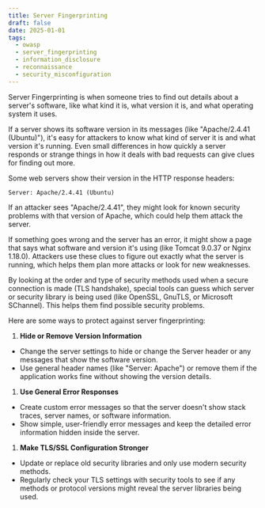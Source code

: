 ```yaml
---
title: Server Fingerprinting
draft: false
date: 2025-01-01
tags:
  - owasp
  - server_fingerprinting
  - information_disclosure
  - reconnaissance
  - security_misconfiguration
---
```


Server Fingerprinting is when someone tries to find out details about a server's software, like what kind it is, what version it is, and what operating system it uses.

If a server shows its software version in its messages (like "Apache/2.4.41 (Ubuntu)"), it's easy for attackers to know what kind of server it is and what version it's running. Even small differences in how quickly a server responds or strange things in how it deals with bad requests can give clues for finding out more.

Some web servers show their version in the HTTP response headers:

```http
Server: Apache/2.4.41 (Ubuntu)
```

If an attacker sees "Apache/2.4.41", they might look for known security problems with that version of Apache, which could help them attack the server.

If something goes wrong and the server has an error, it might show a page that says what software and version it's using (like Tomcat 9.0.37 or Nginx 1.18.0). Attackers use these clues to figure out exactly what the server is running, which helps them plan more attacks or look for new weaknesses.

By looking at the order and type of security methods used when a secure connection is made (TLS handshake), special tools can guess which server or security library is being used (like OpenSSL, GnuTLS, or Microsoft SChannel). This helps them find possible security problems.

Here are some ways to protect against server fingerprinting:

1. **Hide or Remove Version Information**
- Change the server settings to hide or change the Server header or any messages that show the software version.
- Use general header names (like "Server: Apache") or remove them if the application works fine without showing the version details.
1. **Use General Error Responses**
- Create custom error messages so that the server doesn't show stack traces, server names, or software information.
- Show simple, user-friendly error messages and keep the detailed error information hidden inside the server.
1. **Make TLS/SSL Configuration Stronger**
- Update or replace old security libraries and only use modern security methods.
- Regularly check your TLS settings with security tools to see if any methods or protocol versions might reveal the server libraries being used.
